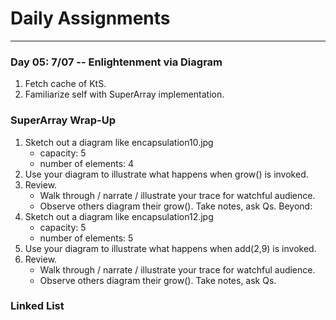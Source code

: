 # Daily Assignments
---

### Day 05: 7/07 -- Enlightenment via Diagram
1. Fetch cache of KtS.
1. Familiarize self with SuperArray implementation.

        
### SuperArray Wrap-Up

1. Sketch out a diagram like encapsulation10.jpg
   - capacity: 5
   - number of elements: 4
1. Use your diagram to illustrate what happens when grow() is invoked.
1. Review.
   - Walk through / narrate / illustrate your trace for watchful audience.
   - Observe others diagram their grow(). Take notes, ask Qs.
Beyond:
1. Sketch out a diagram like encapsulation12.jpg
   - capacity: 5
   - number of elements: 5
1. Use your diagram to illustrate what happens when add(2,9) is invoked.
1. Review.
   - Walk through / narrate / illustrate your trace for watchful audience.
   - Observe others diagram their grow(). Take notes, ask Qs.

### Linked List 
